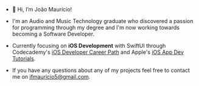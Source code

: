 - 👋 Hi, I’m João Maurício!

- I'm an Audio and Music Technology graduate who discovered a passion for programming through my degree and I'm now working towards becoming a Software Developer. 

- Currently focusing on **iOS Development** with SwiftUI through Codecademy's [iOS Developer Career Path](https://www.codecademy.com/learn/paths/ios-developer) and Apple's [iOS App Dev Tutorials](https://developer.apple.com/tutorials/app-dev-training).

- If you have any questions about any of my projects feel free to contact me on jfmauricio5@gmail.com.

